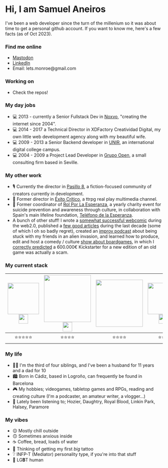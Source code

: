 # Hi, I am Samuel Aneiros
I've been a web developer since the turn of the millenium so it was about time to get a personal github account. If you want to know me, here's a few facts (as of Oct 2023).
### Find me online
 - [Mastodon](https://mastorol.es/@monroe)
 - [LinkedIn](https://www.linkedin.com/in/samuel-caparr%C3%B3s-aneiros-22a06054/)
 - Email: &#x6c;&#x65;&#x74;&#x73;&period;&#x6d;&#x6f;&#x6e;&#x72;&#x6f;&#x65;&commat;&#x67;&#x6d;&#x61;&#x69;&#x6c;&period;&#x63;&#x6f;&#x6d;
### Working on

 - Check the repos!

### My day jobs
 - 💻 2013 - currently a Senior Fullstack Dev in [Noxvo](https://www.noxvo.com/), "creating the internet since 2004".
 - 💻 2014 - 2017 a Technical Director in XDFactory Creatividad Digital, my own little web development agency along with my beautiful wife.
 - 💻 2009 - 2013 a Senior Backend developer in [UNIR](https://www.unir.net/), an international digital college campus.
 - 💻 2004 - 2009 a Project Lead Developer in [Grupo Open](https://www.grupo-open.es/), a small consulting firm based in Seville.

### My other work
 - 🎙️ Currently the director in [Pasillo 8](https://pasillo8.es/), a fiction-focused community of creators currently in development.
 - 🎲 Former director in [Éxito Crítico](https://www.exitocritico.es/), a ttrpg real play multimedia channel.
 - 💚 Former coordinator of [Rol Por La Esperanza](https://www.rolporlaesperanza.es/), a yearly charity event for suicide prevention and awareness through culture, in collaboration with Spain's main lifeline foundation, [Teléfono de la Esperanza](https://telefonodelaesperanza.org/).
 - A bunch of other stuff! I wrote a [somewhat successful webcomic](https://es.wikipedia.org/wiki/XDComics) during the web2.0, published a [few good articles](https://www.losreplicantes.com/usuarios/samuel-aneiros/) during the last decade (some of which I oh so badly regret), created an [improv podcast](https://www.ivoox.com/podcast-denominacion-origen-desconocido_sq_f1317456_1.html) about being stuck with my friends in an alien invasion, and learned how to produce, edit and host a comedy / culture [show about boardgames](https://www.youtube.com/playlist?list=PLSSFM7DSYGxXle54o3tsMAHWNnLgkjgBn), in which I [correctly predicted](https://www.youtube.com/watch?v=jCz5GzmK62s) a 600.000€ Kickstarter for a new edition of an old game was actually a scam.

### My current stack
| <img src="https://cdn.icon-icons.com/icons2/2415/PNG/512/php_plain_logo_icon_146397.png" width="100px;" /><img src="https://github.com/symfony.png" width="30px"/> | <img src="https://www.freepnglogos.com/uploads/javascript-png/javascript-logo-transparent-logo-javascript-images-3.png" width="150px"/><img src="https://cowabi.com/wp-content/uploads/2019/10/nodelogo.png" width="30px"/> | <img src="https://upload.wikimedia.org/wikipedia/commons/8/87/Sql_data_base_with_logo.png" width="150px" />  | <img src="https://cdn.pixabay.com/photo/2017/08/05/11/16/logo-2582748_960_720.png" width="100px" /><img src="https://cdn.pixabay.com/photo/2017/08/05/11/16/logo-2582747_1280.png" width="30px"/> | <img src="https://go.dev/blog/go-brand/Go-Logo/PNG/Go-Logo_Blue.png" width="150px" /> |
|--|--|--|--|--|
| <center>⭐⭐⭐⭐⭐</center> | <center>⭐⭐⭐⭐</center> | <center>⭐⭐⭐⭐</center> | <center>⭐⭐⭐</center> | <center>⭐⭐⭐</center> |

### My life

 - 👪🏻 I'm the third of four siblings, and I've been a husband for 11 years and a dad for 10
 - 🏙️ Born in Cádiz, based in Logroño, can frequently be found in Barcelona
 - 🎮 My hobbies; videogames, tabletop games and RPGs, reading and creating culture (I'm a podcaster, an amateur writer, a vlogger...)
 - 🎼 Lately been listening to; Hozier, Daughtry, Royal Blood, Linkin Park, Halsey, Paramore

### My vibes

 - 😌 Mostly chill outside
 - 🙃 Sometimes anxious inside
 - ☕ Coffee, bread, loads of water
 - 🐉 Thinking of getting my first *big* tattoo
 - ❔ INFP-T (Mediator) personality type, if you're into that stuff
 - 🌈 LG**B**T human
